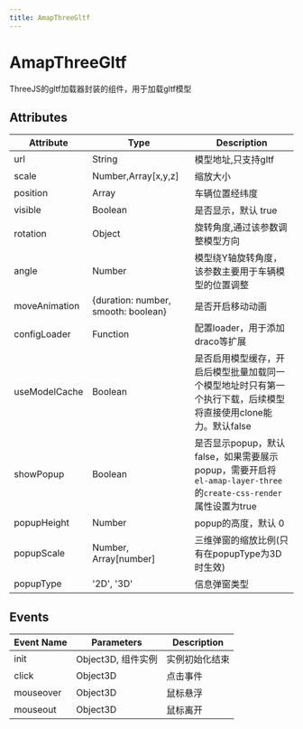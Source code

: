 ```yaml
---
title: AmapThreeGltf
---
```


# AmapThreeGltf
ThreeJS的gltf加载器封装的组件，用于加载gltf模型

## Attributes

Attribute | Type                                | Description
---|-------------------------------------|---|
url  | String                              | 模型地址,只支持gltf
scale | Number,Array[x,y,z]                 | 缩放大小
position | Array                               | 车辆位置经纬度
visible | Boolean                             | 是否显示，默认 true
rotation | Object                              | 旋转角度,通过该参数调整模型方向
angle | Number                              | 模型绕Y轴旋转角度，该参数主要用于车辆模型的位置调整
moveAnimation | {duration: number, smooth: boolean} | 是否开启移动动画
configLoader | Function                            | 配置loader，用于添加draco等扩展
useModelCache | Boolean                             | 是否启用模型缓存，开启后模型批量加载同一个模型地址时只有第一个执行下载，后续模型将直接使用clone能力。默认false |
showPopup | Boolean                                    | 是否显示popup，默认false，如果需要展示popup，需要开启将`el-amap-layer-three`的`create-css-render`属性设置为true
popupHeight | Number                                     | popup的高度，默认 0
popupScale | Number, Array\[number\]                    | 三维弹窗的缩放比例(只有在popupType为3D时生效)
popupType | '2D', '3D' | 信息弹窗类型

## Events

Event Name | Parameters | Description
---|---|---|
init | Object3D, 组件实例 | 实例初始化结束
click | Object3D | 点击事件
mouseover | Object3D | 鼠标悬浮
mouseout | Object3D | 鼠标离开

